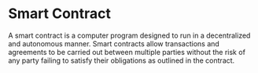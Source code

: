 # Smart Contract

A smart contract is a computer program designed to run in a decentralized and autonomous manner. Smart contracts allow transactions and agreements to be carried out between multiple parties without the risk of any party failing to satisfy their obligations as outlined in the contract.
